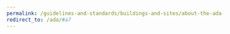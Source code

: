 ```yaml
---
permalink: /guidelines-and-standards/buildings-and-sites/about-the-ada-standards/ada-standards/chapter-7-communication-elements-and-features/
redirect_to: /ada/#a7
---
```

